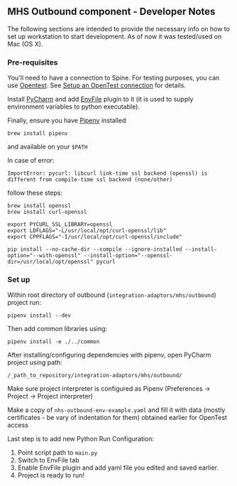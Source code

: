 

## MHS Outbound component - Developer Notes

The following sections are intended to provide the necessary info on how to set up workstation to start development. As of now it was tested/used on Mac (OS X).

### Pre-requisites

You'll need to have a connection to Spine. For testing purposes, you can use [Opentest](https://nhs-digital-opentest.github.io/Welcome/index.html). 
See [Setup an OpenTest connection](../../setup-opentest.md) for details.

Install [PyCharm](https://www.jetbrains.com/pycharm/) and add [EnvFile](https://plugins.jetbrains.com/plugin/7861-envfile) plugin to it (it is used to supply environment variables to python executable).

Finally, ensure you have [Pipenv](https://github.com/pypa/pipenv) installed  
```
brew install pipenv
```
and available on your `$PATH`

In case of error:
```
ImportError: pycurl: libcurl link-time ssl backend (openssl) is different from compile-time ssl backend (none/other)
```
follow these steps:

```
brew install openssl
brew install curl-openssl

export PYCURL_SSL_LIBRARY=openssl
export LDFLAGS="-L/usr/local/opt/curl-openssl/lib"
export CPPFLAGS="-I/usr/local/opt/curl-openssl/include"

pip install --no-cache-dir --compile --ignore-installed --install-option="--with-openssl" --install-option="--openssl-dir=/usr/local/opt/openssl" pycurl

```

### Set up

Within root directory of outbound (`integration-adaptors/mhs/outbound`) project run:
```
pipenv install --dev
```
Then add common libraries using:
```
pipenv install -e ./../common
```
After installing/configuring dependencies with pipenv, open PyCharm project using path: 
```
/_path_to_repository/integration-adaptors/mhs/outbound/
```
Make sure project interpreter is configured as Pipenv (Preferences -> Project -> Project interpreter)

Make a copy of `nhs-outbound-env-example.yaml` and fill it with data (mostly certificates - be vary of indentation for them) obtained earlier for OpenTest access

Last step is to add new Python Run Configuration:
1. Point script path to `main.py`
2. Switch to EnvFile tab
3. Enable EnvFile plugin and add yaml file you edited and saved earlier.
4. Project is ready to run!
